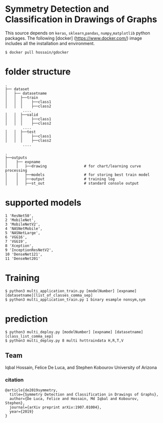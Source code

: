 # Symmetry Detection and Classification in Drawings of Graphs

This source depends on  `keras`, `sklearn`,`pandas`, `numpy`,`matplotlib` python packages. The following [docker] (https://www.docker.com/) image includes all the installation and environment. 

```console
$ docker pull hossain/gdocker
```

# folder structure 
 
    .
    ├── dataset
    │   ├── datasetname 
    │   │  ├──train
    │   │  │    ├──class1
    │   │  │    ├──class2
    		....
    │   │  ├──valid
    │   │  │    ├──class1
    │   │  │    ├──class2
    		....
    │   │  ├──test
    │   │  │    ├──class1
    │   │  │    ├──class2
    		....            

    .
    ├──outputs
    │    ├── expname 
    │    │   ├──drawing                 # for chart/learning curve processing
    │    │   ├──models                  # for storing best train model
    │    │   ├──output                  # training log
    │    │   ├──st_out                  # standard console output



# supported models 
```console
1 'ResNet50', 
2 'MobileNet', 
3 'MobileNetV2', 
4 'NASNetMobile',
5 'NASNetLarge', 
6 'VGG16', 
7 'VGG19', 
8 'Xception', 
9 'InceptionResNetV2', 
10 'DenseNet121',
11 'DenseNet201'
```

# Training 

```console
$ python3 multi_application_train.py [modelNumber] [expname] [datasetname][list_of_classes_comma_sep] 
$ python3 multi_application_train.py 1 binary esample nonsym,sym

```

# prediction 
 
```console
$ python3 multi_deploy.py [modelNumber] [expname] [datasetname] [class_list_comma_sep] 
$ python3 multi_deploy.py 8 multi hvttraindata H,R,T,V
```

## Team
Iqbal Hossain, 
Felice De Luca, and 
Stephen Kobourov
University of Arizona


### citation 
```
@article{de2019symmetry,
  title={Symmetry Detection and Classification in Drawings of Graphs},
  author={De Luca, Felice and Hossain, Md Iqbal and Kobourov, Stephen},
  journal={arXiv preprint arXiv:1907.01004},
  year={2019}
}
```